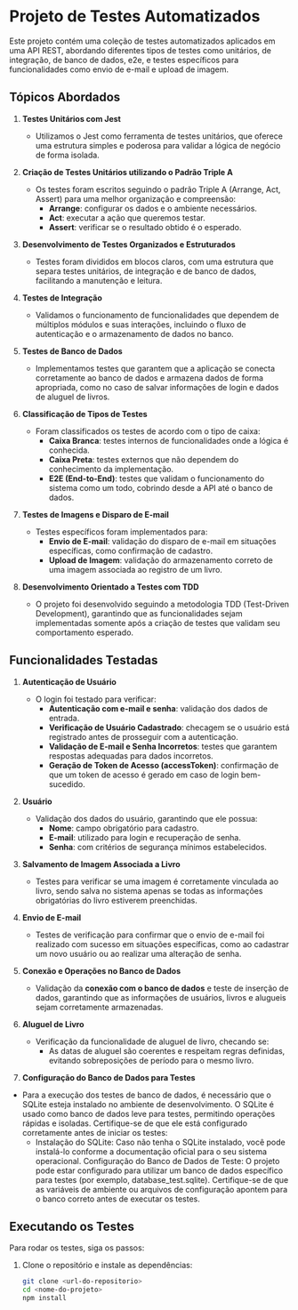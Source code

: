 # Projeto de Testes Automatizados

Este projeto contém uma coleção de testes automatizados aplicados em uma API REST, abordando diferentes tipos de testes como unitários, de integração, de banco de dados, e2e, e testes específicos para funcionalidades como envio de e-mail e upload de imagem.

## Tópicos Abordados

1. **Testes Unitários com Jest**
   - Utilizamos o Jest como ferramenta de testes unitários, que oferece uma estrutura simples e poderosa para validar a lógica de negócio de forma isolada.

2. **Criação de Testes Unitários utilizando o Padrão Triple A**
   - Os testes foram escritos seguindo o padrão Triple A (Arrange, Act, Assert) para uma melhor organização e compreensão:
     - **Arrange**: configurar os dados e o ambiente necessários.
     - **Act**: executar a ação que queremos testar.
     - **Assert**: verificar se o resultado obtido é o esperado.

3. **Desenvolvimento de Testes Organizados e Estruturados**
   - Testes foram divididos em blocos claros, com uma estrutura que separa testes unitários, de integração e de banco de dados, facilitando a manutenção e leitura.

4. **Testes de Integração**
   - Validamos o funcionamento de funcionalidades que dependem de múltiplos módulos e suas interações, incluindo o fluxo de autenticação e o armazenamento de dados no banco.

5. **Testes de Banco de Dados**
   - Implementamos testes que garantem que a aplicação se conecta corretamente ao banco de dados e armazena dados de forma apropriada, como no caso de salvar informações de login e dados de aluguel de livros.

6. **Classificação de Tipos de Testes**
   - Foram classificados os testes de acordo com o tipo de caixa:
     - **Caixa Branca**: testes internos de funcionalidades onde a lógica é conhecida.
     - **Caixa Preta**: testes externos que não dependem do conhecimento da implementação.
     - **E2E (End-to-End)**: testes que validam o funcionamento do sistema como um todo, cobrindo desde a API até o banco de dados.

7. **Testes de Imagens e Disparo de E-mail**
   - Testes específicos foram implementados para:
     - **Envio de E-mail**: validação do disparo de e-mail em situações específicas, como confirmação de cadastro.
     - **Upload de Imagem**: validação do armazenamento correto de uma imagem associada ao registro de um livro.

8. **Desenvolvimento Orientado a Testes com TDD**
   - O projeto foi desenvolvido seguindo a metodologia TDD (Test-Driven Development), garantindo que as funcionalidades sejam implementadas somente após a criação de testes que validam seu comportamento esperado.

## Funcionalidades Testadas

1. **Autenticação de Usuário**
   - O login foi testado para verificar:
     - **Autenticação com e-mail e senha**: validação dos dados de entrada.
     - **Verificação de Usuário Cadastrado**: checagem se o usuário está registrado antes de prosseguir com a autenticação.
     - **Validação de E-mail e Senha Incorretos**: testes que garantem respostas adequadas para dados incorretos.
     - **Geração de Token de Acesso (accessToken)**: confirmação de que um token de acesso é gerado em caso de login bem-sucedido.

2. **Usuário**
   - Validação dos dados do usuário, garantindo que ele possua:
     - **Nome**: campo obrigatório para cadastro.
     - **E-mail**: utilizado para login e recuperação de senha.
     - **Senha**: com critérios de segurança mínimos estabelecidos.

3. **Salvamento de Imagem Associada a Livro**
   - Testes para verificar se uma imagem é corretamente vinculada ao livro, sendo salva no sistema apenas se todas as informações obrigatórias do livro estiverem preenchidas.

4. **Envio de E-mail**
   - Testes de verificação para confirmar que o envio de e-mail foi realizado com sucesso em situações específicas, como ao cadastrar um novo usuário ou ao realizar uma alteração de senha.

5. **Conexão e Operações no Banco de Dados**
   - Validação da **conexão com o banco de dados** e teste de inserção de dados, garantindo que as informações de usuários, livros e alugueis sejam corretamente armazenadas.

6. **Aluguel de Livro**
   - Verificação da funcionalidade de aluguel de livro, checando se:
     - As datas de aluguel são coerentes e respeitam regras definidas, evitando sobreposições de período para o mesmo livro.

7. **Configuração do Banco de Dados para Testes**
- Para a execução dos testes de banco de dados, é necessário que o SQLite esteja instalado no ambiente de desenvolvimento. O SQLite é usado como banco de dados leve para testes, permitindo operações rápidas e isoladas. Certifique-se de que ele está configurado corretamente antes de iniciar os testes:
    -  Instalação do SQLite: Caso não tenha o SQLite instalado, você pode instalá-lo conforme a documentação oficial para o seu sistema operacional.
      Configuração do Banco de Dados de Teste: O projeto pode estar configurado para utilizar um banco de dados específico para testes (por exemplo, database_test.sqlite). Certifique-se de que as variáveis de ambiente ou arquivos de configuração 
      apontem para o banco correto antes de executar os testes.

## Executando os Testes

Para rodar os testes, siga os passos:

1. Clone o repositório e instale as dependências:
   ```bash
   git clone <url-do-repositorio>
   cd <nome-do-projeto>
   npm install
